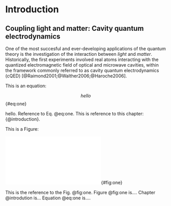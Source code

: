 # Introduction


## Coupling light and matter: Cavity quantum electrodynamics
One of the most succesful and ever-developing applications of the quantum theory
is the investigation of the interaction between *light* and *matter*.
Historically, the first experiments involved real atoms
interacting with the quantized electromagnetic field of optical and microwave
cavities, within the framework commonly
referred to as cavity quantum electrodynamics (cQED)
[@Raimond2001;@Walther2006;@Haroche2006].

This is an equation:

$$
hello
$$ {#eq:one}

hello. Reference to Eq. @eq:one. This is reference to this chapter: {@introduction}.

This is a Figure:

![Caption](./figures/cqed.pdf){#fig:one}

This is the reference to the Fig. @fig:one.
Figure @fig:one is.... Chapter @introdution is... Equation @eq:one is....
